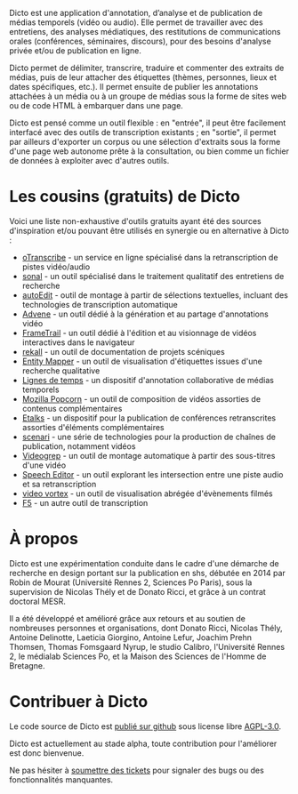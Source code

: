 Dicto est une application d'annotation, d’analyse et de publication de médias temporels (vidéo ou audio). Elle permet de travailler avec des entretiens, des analyses médiatiques, des restitutions de communications orales (conférences, séminaires, discours), pour des besoins d'analyse privée et/ou de publication en ligne.

Dicto permet de délimiter, transcrire, traduire et commenter des extraits de médias, puis de leur attacher des étiquettes (thèmes, personnes, lieux et dates spécifiques, etc.). Il permet ensuite de publier les annotations attachées à un média ou à un groupe de médias sous la forme de sites web ou de code HTML à embarquer dans une page.

Dicto est pensé comme un outil flexible : en "entrée", il peut être facilement interfacé avec des outils de transcription existants ; en "sortie", il permet par ailleurs d'exporter un corpus ou une sélection d'extraits sous la forme d'une page web autonome prête à la consultation, ou bien comme un fichier de données à exploiter avec d'autres outils.

# Les cousins (gratuits) de Dicto

Voici une liste non-exhaustive d'outils gratuits ayant été des sources d'inspiration et/ou pouvant être utilisés en synergie ou en alternative à Dicto :

* [oTranscribe](http://otranscribe.com/) - un service en ligne spécialisé dans la retranscription de pistes vidéo/audio
* [sonal](http://www.sonal-info.com/fr) - un outil spécialisé dans le traitement qualitatif des entretiens de recherche
* [autoEdit](https://www.autoedit.io/) - outil de montage à partir de sélections textuelles, incluant des technologies de transcription automatique
* [Advene](http://www.advene.org/) - un outil dédié à la génération et au partage d'annotations vidéo
* [FrameTrail](https://frametrail.org/) - un outil dédié à l'édition et au visionnage de vidéos interactives dans le navigateur
* [rekall](http://www.rekall.fr/) - un outil de documentation de projets scéniques
* [Entity Mapper](http://piim.newschool.edu/entitymapper/#!/home) - un outil de visualisation d'étiquettes issues d'une recherche qualitative
* [Lignes de temps](https://www.iri.centrepompidou.fr/outils/lignes-de-temps/) - un dispositif d'annotation collaborative de médias temporels
* [Mozilla Popcorn](http://www.mozillalabs.com/Popcorn/) - un outil de composition de vidéos assorties de contenus complémentaires
* [Etalks](https://claireclivaz.hypotheses.org/489) - un dispositif pour la publication de conférences retranscrites assorties d'éléments complémentaires
* [scenari](https://scenari.org/co/home.html) - une série de technologies pour la production de chaînes de publication, notamment vidéos
* [Videogrep](http://antiboredom.github.io/videogrep/) - un outil de montage automatique à partir des sous-titres d'une vidéo
* [Speech Editor](http://ucbvislab.github.io/speecheditor/) - un outil explorant les intersection entre une piste audio et sa retranscription
* [video vortex](http://rmozone.com/videovortex9//) - un outil de visualisation abrégée d'évènements filmés
* [F5](https://itunes.apple.com/fr/app/f5-transcription-free/id935669239?mt=12) - un autre outil de transcription

# À propos

Dicto est une expérimentation conduite dans le cadre d'une démarche de recherche en design portant sur la publication en shs, débutée en 2014 par Robin de Mourat (Université Rennes 2, Sciences Po Paris), sous la supervision de Nicolas Thély et de Donato Ricci, et grâce à un contrat doctoral MESR.

Il a été développé et amélioré grâce aux retours et au soutien de nombreuses personnes et organisations, dont Donato Ricci, Nicolas Thély, Antoine Delinotte, Laeticia Giorgino, Antoine Lefur, Joachim Prehn Thomsen, Thomas Fomsgaard Nyrup, le studio Calibro, l'Université Rennes 2, le médialab Sciences Po, et la Maison des Sciences de l'Homme de Bretagne.

# Contribuer à Dicto

Le code source de Dicto est [publié sur github](https://github.com/dictoapp/dicto) sous license libre [AGPL-3.0](https://www.gnu.org/licenses/agpl-3.0.fr.html). 

Dicto est actuellement au stade alpha, toute contribution pour l'améliorer est donc bienvenue.

Ne pas hésiter à [soumettre des tickets](https://github.com/dictoapp/dicto/issues/new) pour signaler des bugs ou des fonctionnalités manquantes.